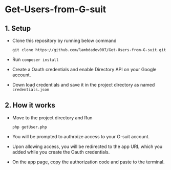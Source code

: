 # Get-Users-from-G-suit

## 1. Setup
- Clone this repository by running below command
  
  `git clone https://github.com/lambdadev007/Get-Users-from-G-suit.git`
- Run `composer install`
- Create a Oauth credentials and enable Directory API on your Google account.
- Down load credentials and save it in the project directory as named  `credentials.json`

## 2. How it works
- Move to the project directory and Run
  
  `php getUser.php`

- You will be prompted to authroize access to your G-suit account.
- Upon allowing access, you will be redirected to the app URL which you added while you create the Oauth credentials.
- On the app page, copy the authorization code and paste to the terminal.